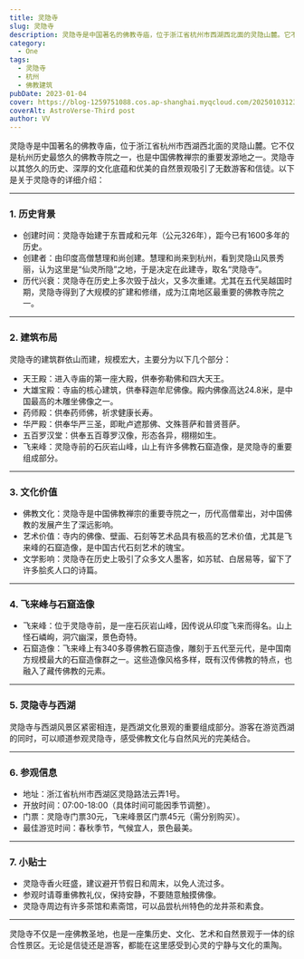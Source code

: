 ```yaml
---
title: 灵隐寺
slug: 灵隐寺
description: 灵隐寺是中国著名的佛教寺庙，位于浙江省杭州市西湖西北面的灵隐山麓。它不仅是杭州历史最悠久的佛教寺院之一，也是中国佛教禅宗的重要发源地之一
category:
  - One
tags:
  - 灵隐寺
  - 杭州
  - 佛教建筑
pubDate: 2023-01-04
cover: https://blog-1259751088.cos.ap-shanghai.myqcloud.com/20250103123312128.png?imageSlim
coverAlt: AstroVerse-Third post
author: VV
---
```


灵隐寺是中国著名的佛教寺庙，位于浙江省杭州市西湖西北面的灵隐山麓。它不仅是杭州历史最悠久的佛教寺院之一，也是中国佛教禅宗的重要发源地之一。灵隐寺以其悠久的历史、深厚的文化底蕴和优美的自然景观吸引了无数游客和信徒。以下是关于灵隐寺的详细介绍：

---

### 1. 历史背景
- 创建时间：灵隐寺始建于东晋咸和元年（公元326年），距今已有1600多年的历史。
- 创建者：由印度高僧慧理和尚创建。慧理和尚来到杭州，看到灵隐山风景秀丽，认为这里是“仙灵所隐”之地，于是决定在此建寺，取名“灵隐寺”。
- 历代兴衰：灵隐寺在历史上多次毁于战火，又多次重建。尤其在五代吴越国时期，灵隐寺得到了大规模的扩建和修缮，成为江南地区最重要的佛教寺院之一。

---

### 2. 建筑布局
灵隐寺的建筑群依山而建，规模宏大，主要分为以下几个部分：
- 天王殿：进入寺庙的第一座大殿，供奉弥勒佛和四大天王。
- 大雄宝殿：寺庙的核心建筑，供奉释迦牟尼佛像。殿内佛像高达24.8米，是中国最高的木雕坐佛像之一。
- 药师殿：供奉药师佛，祈求健康长寿。
- 华严殿：供奉华严三圣，即毗卢遮那佛、文殊菩萨和普贤菩萨。
- 五百罗汉堂：供奉五百尊罗汉像，形态各异，栩栩如生。
- 飞来峰：灵隐寺前的石灰岩山峰，山上有许多佛教石窟造像，是灵隐寺的重要组成部分。

---

### 3. 文化价值
- 佛教文化：灵隐寺是中国佛教禅宗的重要寺院之一，历代高僧辈出，对中国佛教的发展产生了深远影响。
- 艺术价值：寺内的佛像、壁画、石刻等艺术品具有极高的艺术价值，尤其是飞来峰的石窟造像，是中国古代石刻艺术的瑰宝。
- 文学影响：灵隐寺在历史上吸引了众多文人墨客，如苏轼、白居易等，留下了许多脍炙人口的诗篇。

---

### 4. 飞来峰与石窟造像
- 飞来峰：位于灵隐寺前，是一座石灰岩山峰，因传说从印度飞来而得名。山上怪石嶙峋，洞穴幽深，景色奇特。
- 石窟造像：飞来峰上有340多尊佛教石窟造像，雕刻于五代至元代，是中国南方规模最大的石窟造像群之一。这些造像风格多样，既有汉传佛教的特点，也融入了藏传佛教的元素。

---

### 5. 灵隐寺与西湖
灵隐寺与西湖风景区紧密相连，是西湖文化景观的重要组成部分。游客在游览西湖的同时，可以顺道参观灵隐寺，感受佛教文化与自然风光的完美结合。

---

### 6. 参观信息
- 地址：浙江省杭州市西湖区灵隐路法云弄1号。
- 开放时间：07:00-18:00（具体时间可能因季节调整）。
- 门票：灵隐寺门票30元，飞来峰景区门票45元（需分别购买）。
- 最佳游览时间：春秋季节，气候宜人，景色最美。

---

### 7. 小贴士
- 灵隐寺香火旺盛，建议避开节假日和周末，以免人流过多。
- 参观时请尊重佛教礼仪，保持安静，不要随意触摸佛像。
- 灵隐寺周边有许多茶馆和素斋馆，可以品尝杭州特色的龙井茶和素食。

---

灵隐寺不仅是一座佛教圣地，也是一座集历史、文化、艺术和自然景观于一体的综合性景区。无论是信徒还是游客，都能在这里感受到心灵的宁静与文化的熏陶。